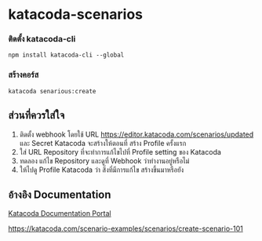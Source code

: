 # katacoda-scenarios
### ติดตั้ง katacoda-cli
```
npm install katacoda-cli --global
```

###  สร้างคอร์ส
```
katacoda senarious:create
```


## ส่วนที่ควรใส่ใจ
 1. ติดตั้ง webhook โดยใช้ URL https://editor.katacoda.com/scenarios/updated และ Secret Katacoda จะสร้างให้ตอนที่ สร้าง Profile ครั้งแรก
 2. ใส่ URL Repository ที่จะทำการแก้ไขไปที่ Profile setting ของ Katacoda
 3. ทดลอง แก้ไข Repository และดูที่ Webhook ว่าทำงานอยู่หรือไม่
 4. ให้ไปดู Profile Katacoda ว่า สิ่งที่มีการแก้ไข สร้างขึ้นมาหรือยัง


## อ้างอิง Documentation
[Katacoda Documentation Portal](https://www.katacoda.community/welcome.html)

https://katacoda.com/scenario-examples/scenarios/create-scenario-101
